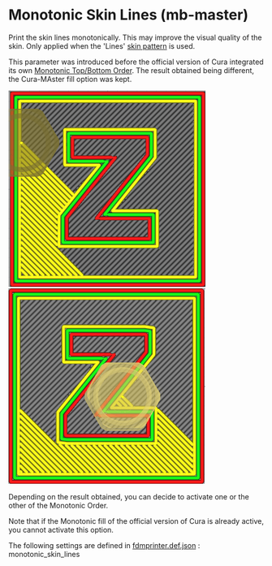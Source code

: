 # Monotonic Skin Lines (mb-master)

Print the skin lines monotonically. This may improve the visual quality of the skin. Only applied when the 'Lines' [skin pattern](../top_bottom/top_bottom_pattern_lines.md) is used.

This parameter was introduced before the official version of Cura integrated its own [Monotonic Top/Bottom Order](../top_bottom/skin_monotonic.md). The result obtained being different, the Cura-MAster fill option was kept. 

![Monotonic Order from Official Cura release](../images-mb/monotonic_skin_lines_regular_cura.png)
![Monotonic Order from Cura Master](../images-mb/monotonic_skin_lines_cura_master.png)

Depending on the result obtained, you can decide to activate one or the other of the Monotonic Order.

Note that if the Monotonic fill of the official version of Cura is already active, you cannot activate this option.


The following settings are defined in [fdmprinter.def.json](https://github.com/smartavionics/Cura/blob/mb-master/resources/definitions/fdmprinter.def.json) : monotonic_skin_lines
